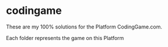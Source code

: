 # codingame
These are my 100% solutions for the Platform CodingGame.com.

Each folder represents the game on this Platform
